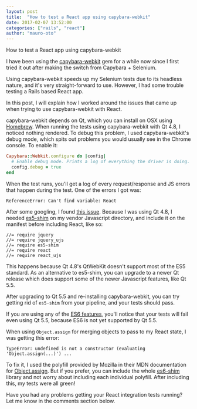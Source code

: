 ```yaml
---
layout: post
title:  "How to test a React app using capybara-webkit"
date: 2017-02-07 13:52:00
categories: ["rails", "react"]
author: "mauro-oto"
---
```


How to test a React app using capybara-webkit

I have been using the [capybara-webkit](https://github.com/thoughtbot/capybara-webkit)
gem for a while now since I first tried it out after making the switch from
Capybara + Selenium.

Using capybara-webkit speeds up my Selenium tests due to its headless nature,
and it's very straight-forward to use. However, I had some trouble testing a
Rails based React app.

In this post, I will explain how I worked around the issues that came up when
trying to use capybara-webkit with React.

<!--more-->

capybara-webkit depends on Qt, which you can install on OSX using [Homebrew](http://brewformulas.org/Qt).
When running the tests using capybara-webkit with Qt 4.8, I noticed nothing
rendered. To debug this problem, I used capybara-webkit's debug mode, which
spits out problems you would usually see in the Chrome console. To enable it:

```ruby
Capybara::Webkit.configure do |config|
  # Enable debug mode. Prints a log of everything the driver is doing.
  config.debug = true
end
```

When the test runs, you'll get a log of every request/response and JS errors
that happen during the test. One of the errors I got was:

```
ReferenceError: Can't find variable: React
```

After some googling, I found [this issue](https://github.com/reactjs/react-rails/issues/10#issuecomment-57300387).
Because I was using Qt 4.8, I needed [es5-shim](https://github.com/es-shims/es5-shim/blob/master/es5-shim.js)
on my vendor Javascript directory, and include it on the manifest before
including React, like so:

```
//= require jquery
//= require jquery_ujs
//= require es5-shim
//= require react
//= require react_ujs
```

This happens because Qt 4.8's QtWebKit doesn't support most of the ES5 standard.
As an alternative to es5-shim, you can upgrade to a newer Qt release which does
support some of the newer Javascript features, like Qt 5.5.

After upgrading to Qt 5.5 and re-installing capybara-webkit, you can try getting
rid of `es5-shim` from your pipeline, and your tests should pass.

If you are using any of the [ES6 features](http://es6-features.org,), you'll
notice that your tests will fail even using Qt 5.5, because ES6 is not yet
supported by Qt 5.5.

When using `Object.assign` for merging objects to pass to my React state, I was
getting this error:

```
TypeError: undefined is not a constructor (evaluating 'Object.assign(...)') ...
```

To fix it, I used the polyfill provided by Mozilla in their MDN documentation
for [Object.assign](https://developer.mozilla.org/en/docs/Web/JavaScript/Reference/Global_Objects/Object/assign).
But if you prefer, you can include the whole [es6-shim](https://github.com/paulmillr/es6-shim)
library and not worry about including each individual polyfill. After including
this, my tests were all green!

Have you had any problems getting your React integration tests running? Let me
know in the comments section below.
